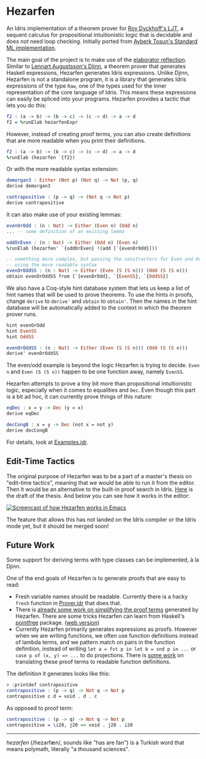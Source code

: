 # Hezarfen

An Idris implementation of a theorem prover for [Roy Dyckhoff's
LJT](https://rd.host.cs.st-andrews.ac.uk/publications/jsl57.pdf), a sequent
calculus for propositional intuitionistic logic that is decidable and does
_not_ need loop checking. Initially ported from [Ayberk Tosun's Standard ML
implementation](https://github.com/ayberkt/sequents).

The main goal of the project is to make use of the [elaborator
reflection](http://docs.idris-lang.org/en/latest/reference/elaborator-reflection.html).
Similar to [Lennart Augustsson's Djinn](https://github.com/augustss/djinn), a
theorem prover that generates Haskell expressions, Hezarfen generates Idris expressions.
Unlike Djinn, Hezarfen is not a standalone program, it is a library that
generates Idris expressions of the type `Raw`, one of the types used for the
inner representation of the core language of Idris. This means these
expressions can easily be spliced into your programs. Hezarfen provides a
tactic that lets you do this:

```idris
f2 : (a -> b) -> (b -> c) -> (c -> d) -> a -> d
f2 = %runElab hezarfenExpr
```

However, instead of creating proof terms, you can also create definitions that
are more readable when you print their definitions.

```idris
f2 : (a -> b) -> (b -> c) -> (c -> d) -> a -> d
%runElab (hezarfen `{f2})
```

Or with the more readable syntax extension:

```idris
demorgan3 : Either (Not p) (Not q) -> Not (p, q)
derive demorgan3

contrapositive : (p -> q) -> (Not q -> Not p)
derive contrapositive
```

It can also make use of your existing lemmas:

```idris
evenOrOdd : (n : Nat) -> Either (Even n) (Odd n)
... -- some definition of an existing lemma

oddOrEven : (n : Nat) -> Either (Odd n) (Even n)
%runElab (hezarfen' `{oddOrEven} !(add [`{evenOrOdd}]))

-- something more complex, but passing the constructors for Even and Odd
-- using the more readable syntax
evenOrOddSS : (n : Nat) -> Either (Even (S (S n))) (Odd (S (S n)))
obtain evenOrOddSS from [`{evenOrOdd}, `{EvenSS}, `{OddSS}]
```

We also have a Coq-style hint database system that lets us keep a list of hint names that will be used to prove theorems. To use the hints in proofs, change `derive` to `derive'` and `obtain` to `obtain'`. Then the names in the hint database will be automatically added to the context in which the theorem prover runs.

```idris
hint evenOrOdd
hint EvenSS
hint OddSS

evenOrOddSS : (n : Nat) -> Either (Even (S (S n))) (Odd (S (S n)))
derive' evenOrOddSS
```

The even/odd example is beyond the logic Hezarfen is trying to decide. `Even n` and `Even (S (S n))` happen to be one function away, namely `EvenSS`.

Hezarfen attempts to prove a tiny bit more than propositional intuitionistic logic,
especially when it comes to equalities and `Dec`.
Even though this part is a bit ad hoc, it can currently prove things of this nature:

```idris
eqDec : x = y -> Dec (y = x)
derive eqDec

decCongB : x = y -> Dec (not x = not y)
derive decCongB
```

For details, look at [Examples.idr](https://github.com/joom/hezarfen/blob/master/Examples.idr).

## Edit-Time Tactics

The original purpose of Hezarfen was to be a part of a master's thesis on
"edit-time tactics", meaning that we would be able to run it from the editor.
Then it would be an alternative to the built-in proof search in Idris.
[Here](http://cattheory.com/editTimeTacticsDraft.pdf) is the draft of the
thesis. And below you can see how it works in the editor:

[![Screencast of how Hezarfen works in Emacs](https://asciinema.org/a/178281.png)](https://asciinema.org/a/178281)

The feature that allows this has not landed on the Idris compiler or the Idris
mode yet, but it should be merged soon!

## Future Work

Some support for deriving terms with type classes can be implemented, à la Djinn.

One of the end goals of Hezarfen is to generate proofs that are easy to read:

* Fresh variable names should be readable. Currently there is a hacky `fresh` function in [Prover.idr](https://github.com/joom/hezarfen/blob/master/Hezarfen/Prover.idr) that does that.
* There is [already some work on simplifying the proof terms](https://github.com/joom/hezarfen/blob/master/Hezarfen/Simplify.idr) generated by Hezarfen. There are some tricks Hezarfen can learn from Haskell's [pointfree](https://hackage.haskell.org/package/pointfree) package. ([web version](http://pointfree.io/))
* Currently Hezarfen primarily generates expressions as proofs. However when we are writing functions, we often use function definitions instead of lambda terms, and we pattern match on pairs in the function definition, instead of writing `let a = fst p in let b = snd p in ...` or `case p of (x, y) => ...` to do projections. There is [some work](https://github.com/joom/hezarfen/blob/master/Hezarfen/FunDefn.idr) on translating these proof terms to readable function definitions.

The definition it generates looks like this:
```idris
> :printdef contrapositive
contrapositive : (p -> q) -> Not q -> Not p
contrapositive c d = void . d . c
```

As opposed to proof term:
```idris
contrapositive : (p -> q) -> Not q -> Not p
contrapositive = \i20, j20 => void . j20 . i20
```

***

*hezarfen* (/hezaɾfæn/, sounds like "has are fan") is a Turkish word that means
polymath, literally "a thousand sciences".
